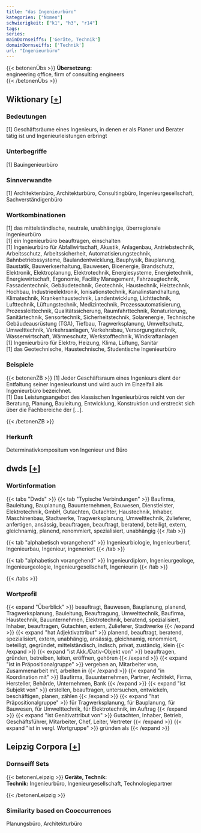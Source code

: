 ```yaml
---
title: "das Ingenieurbüro"
kategorien: ["Nomen"]
schwierigkeit: ["k1", "h3", "r14"]
tags:
series:
mainDornseiffs: ['Geräte, Technik']
domainDornseiffs: ['Technik']
url: "Ingenieurbüro"
---
```


{{< betonenÜbs >}}
**Übersetzung:**  
engineering office, firm of consulting engineers  
{{< /betonenÜbs >}}

## Wiktionary [[+](https://de.wiktionary.org/wiki/Ingenieurbüro)]

### Bedeutungen
[1] Geschäftsräume eines Ingenieurs, in denen er als Planer und Berater tätig ist und Ingenieurleistungen erbringt  

### Unterbegriffe
[1] Bauingenieurbüro  

### Sinnverwandte
[1] Architektenbüro, Architekturbüro, Consultingbüro, Ingenieurgesellschaft, Sachverständigenbüro  

### Wortkombinationen
[1] das mittelständische, neutrale, unabhängige, überregionale Ingenieurbüro  
[1] ein Ingenieurbüro beauftragen, einschalten  
[1] Ingenieurbüro für Abfallwirtschaft, Akustik, Anlagenbau, Antriebstechnik, Arbeitsschutz, Arbeitssicherheit, Automatisierungstechnik, Bahnbetriebssysteme, Baulandentwicklung, Bauphysik, Bauplanung, Baustatik, Bauwerkserhaltung, Bauwesen, Bioenergie, Brandschutz, Elektronik, Elektroplanung, Elektrotechnik, Energiesysteme, Energietechnik, Energiewirtschaft, Ergonomie, Facility Management, Fahrzeugtechnik, Fassadentechnik, Gebäudetechnik, Geotechnik, Haustechnik, Heiztechnik, Hochbau, Industrieelektronik, Ionisationstechnik, Kanalinstandhaltung, Klimatechnik, Krankenhaustechnik, Landentwicklung, Lichttechnik, Lufttechnik, Lüftungstechnik, Medizintechnik, Prozessautomatisierung, Prozessleittechnik, Qualitätssicherung, Raumfahrttechnik, Renaturierung, Sanitärtechnik, Sensortechnik, Sicherheitstechnik, Solarenergie, Technische Gebäudeausrüstung (TGA), Tiefbau, Tragwerksplanung, Umweltschutz, Umwelttechnik, Verkehrsanlagen, Verkehrsbau, Versorgungstechnik, Wasserwirtschaft, Wärmeschutz, Werkstofftechnik, Windkraftanlagen  
[1] Ingenieurbüro für Elektro, Heizung, Klima, Lüftung, Sanitär  
[1] das Geotechnische, Haustechnische, Studentische Ingenieurbüro  

### Beispiele
{{< betonenZB >}}
[1] Jeder Geschäftsraum eines Ingenieurs dient der Entfaltung seiner Ingenieurkunst und wird auch im Einzelfall als Ingenieurbüro bezeichnet.  
[1] Das Leistungsangebot des klassischen Ingenieurbüros reicht von der Beratung, Planung, Bauleitung, Entwicklung, Konstruktion und erstreckt sich über die Fachbereiche der […].  

{{< /betonenZB >}}
### Herkunft
Determinativkompositum von Ingenieur und Büro  



## dwds [[+](https://www.dwds.de/wb/Ingenieurbüro)]

### Wortinformation
{{< tabs "Dwds" >}}
{{< tab "Typische Verbindungen" >}}
Baufirma, Bauleitung, Bauplanung, Bauunternehmen, Bauwesen, Dienstleister, Elektrotechnik, GmbH, Gutachten, Gutachter, Haustechnik, Inhaber, Maschinenbau, Stadtwerke, Tragwerksplanung, Umwelttechnik, Zulieferer, anfertigen, ansässig, beauftragen, beauftragt, beratend, beteiligt, extern, gleichnamig, planend, renommiert, spezialisiert, unabhängig
{{< /tab >}}

{{< tab "alphabetisch vorangehend" >}}
Ingenieurbiologie, Ingenieurberuf, Ingenieurbau, Ingenieur, ingeneriert
{{< /tab >}}

{{< tab "alphabetisch vorangehend" >}}
Ingenieurdiplom, Ingenieurgeologe, Ingenieurgeologie, Ingenieurgesellschaft, Ingenieurin
{{< /tab >}}

{{< /tabs >}}

### Wortprofil
{{< expand "Überblick" >}} beauftragt, Bauwesen, Bauplanung, planend, Tragwerksplanung, Bauleitung, Beauftragung, Umwelttechnik, Baufirma, Haustechnik, Bauunternehmen, Elektrotechnik, beratend, spezialisiert, Inhaber, beauftragen, Gutachten, extern, Zulieferer, Stadtwerke {{< /expand >}}
{{< expand "hat Adjektivattribut" >}} planend, beauftragt, beratend, spezialisiert, extern, unabhängig, ansässig, gleichnamig, renommiert, beteiligt, gegründet, mittelständisch, indisch, privat, zuständig, klein {{< /expand >}}
{{< expand "ist Akk./Dativ-Objekt von" >}} beauftragen, gründen, betreiben, leiten, eröffnen, gehören {{< /expand >}}
{{< expand "ist in Präpositionalgruppe" >}} vergeben an, Mitarbeiter von, Zusammenarbeit mit, arbeiten in {{< /expand >}}
{{< expand "in Koordination mit" >}} Baufirma, Bauunternehmen, Partner, Architekt, Firma, Hersteller, Behörde, Unternehmen, Bank {{< /expand >}}
{{< expand "ist Subjekt von" >}} erstellen, beauftragen, untersuchen, entwickeln, beschäftigen, planen, zählen {{< /expand >}}
{{< expand "hat Präpositionalgruppe" >}} für Tragwerksplanung, für Bauplanung, für Bauwesen, für Umwelttechnik, für Elektrotechnik, im Auftrag {{< /expand >}}
{{< expand "ist Genitivattribut von" >}} Gutachten, Inhaber, Betrieb, Geschäftsführer, Mitarbeiter, Chef, Leiter, Vertreter {{< /expand >}}
{{< expand "ist in vergl. Wortgruppe" >}} gründen als {{< /expand >}}

## Leipzig Corpora [[+](https://corpora.uni-leipzig.de/en/res?word=Ingenieurbüro&corpusId=deu_newscrawl-public_2018)]

### Dornseiff Sets
{{< betonenLeipzig >}}
**Geräte, Technik:**  
**Technik:** Ingenieurbüro, Ingenieurgesellschaft, Technologiepartner  

{{< /betonenLeipzig >}}

### Similarity based on Cooccurrences
Planungsbüro, Architekturbüro

